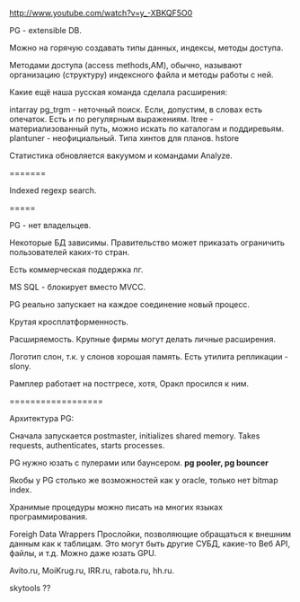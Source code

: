 http://www.youtube.com/watch?v=y_-XBKQF5O0

PG - extensible DB.

Можно на горячую создавать типы данных, индексы, методы доступа.

Методами доступа (access methods,AM), обычно, называют организацию (структуру) индексного файла и методы работы с ней. 

Какие ещё наша русская команда сделала расширения:

intarray
pg_trgm - неточный поиск. Если, допустим, в словах есть опечаток. Есть и по регулярным выражениям.
ltree - материализованный путь, можно искать по каталогам и поддиревьям.
plantuner - неофициальный. Типа хинтов для планов.
hstore

Статистика обновляется вакуумом и командами Analyze.

=======

Indexed regexp search.

=====

PG - нет владельцев.

Некоторые БД зависимы. Правительство может приказать ограничить пользователей каких-то стран.

Есть коммерческая поддержка пг.

MS SQL - блокирует вместо MVCC.

PG реально запускает на каждое соединение новый процесс.

Крутая кросплатформенность.

Расширяемость.
Крупные фирмы могут делать личные расширения.

Логотип слон, т.к. у слонов хорошая память.
Есть утилита репликации - slony.

Рамплер работает на постгресе, хотя, Оракл просился к ним.

==================

Архитектура PG:

Сначала запускается postmaster, initializes shared memory.
Takes requests, authenticates, starts processes.

PG нужно юзать с пулерами или баунсером.
**pg pooler, pg bouncer**

Якобы у PG столько же возможностей как у oracle, только нет bitmap index.

Хранимые процедуры можно писать на многих языках программирования.

Foreigh Data Wrappers 
Прослойки, позволяющие обращаться к внешним данным как к таблицам. Это могут быть другие СУБД, какие-то 
Веб API, файлы, и т.д.
Можно даже юзать GPU.

Avito.ru, MoiKrug.ru, IRR.ru, rabota.ru, hh.ru.

skytools ??





















